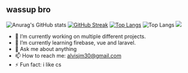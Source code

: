 ## wassup bro
![Anurag's GitHub stats](https://github-readme-stats.vercel.app/api?username=alvisjohnmark&theme=tokyonight&show_icons=true)
[![GitHub Streak](https://github-readme-streak-stats.herokuapp.com?user=alvisjohnmark&theme=tokyonight)](https://git.io/streak-stats)
[![Top Langs](https://github-readme-stats.vercel.app/api/top-langs/?username=alvisjohnmark)](https://github.com/anuraghazra/github-readme-stats)
![Top Langs](https://github-readme-stats.vercel.app/api/top-langs/?username=alvisjohnmark&size_weight=0.5&count_weight=0.5)
![](https://komarev.com/ghpvc/?username=alvisjohnmark&color=green)


- 🔭 I’m currently working on multiple different projects.
- 🌱 I’m currently learning firebase, vue and laravel.
- 💬 Ask me about anything
- 📫 How to reach me: alvisjm30@gmail.com
- ⚡ Fun fact: i like cs

